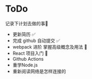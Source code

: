 # ToDo 

记录下计划去做的事📝

- 更新简历 ✅
- 完成 github 自动提交 ✅
- webpack 进阶 掌握高级概念及用法 🚧
- React 项目入门 🚧
- Github Actions
- 重学Node.js
- 重新阅读网络是怎样连接的
